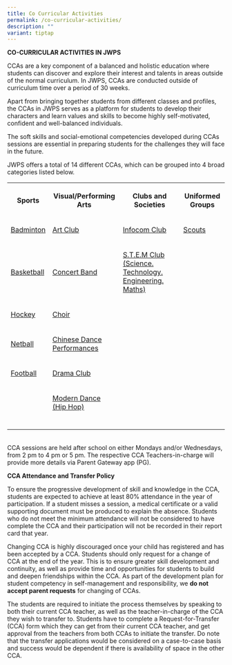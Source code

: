 ```yaml
---
title: Co Curricular Activities
permalink: /co-curricular-activities/
description: ""
variant: tiptap
---
```

<p><strong>CO-CURRICULAR ACTIVITIES IN JWPS</strong>
</p>
<p>CCAs are a key component of a balanced and holistic education where students
can discover and explore their interest and talents in areas outside of
the normal curriculum. In JWPS, CCAs are conducted outside of curriculum
time over a period of 30 weeks.</p>
<p>Apart from bringing together students from different classes and profiles,
the CCAs in JWPS serves as a platform for students to develop their characters
and learn values and skills to become highly self-motivated, confident
and well-balanced individuals.</p>
<p>The soft skills and social-emotional competencies developed during CCAs
sessions are essential in preparing students for the challenges they will
face in the future.</p>
<p>JWPS offers a total of 14 different CCAs, which can be grouped into 4
broad categories listed below.
<br>
</p>
<table style="minWidth: 100px">
<colgroup>
<col>
<col>
<col>
<col>
</colgroup>
<tbody>
<tr>
<th rowspan="1" colspan="1">
<p>Sports</p>
</th>
<th rowspan="1" colspan="1">
<p>Visual/Performing Arts</p>
</th>
<th rowspan="1" colspan="1">
<p>Clubs and Societies</p>
</th>
<th rowspan="1" colspan="1">
<p>Uniformed Groups</p>
</th>
</tr>
<tr>
<td rowspan="1" colspan="1">
<p><a href="https://jurongwestpri.moe.edu.sg/cca/badminton/" rel="noopener noreferrer nofollow" target="_blank">Badminton</a>
</p>
</td>
<td rowspan="1" colspan="1">
<p><a href="https://jurongwestpri.moe.edu.sg/cca/artclub/" rel="noopener noreferrer nofollow" target="_blank">Art Club</a>
</p>
</td>
<td rowspan="1" colspan="1">
<p><a href="https://jurongwestpri.moe.edu.sg/cca/infocommclub/" rel="noopener noreferrer nofollow" target="_blank">Infocom Club</a>
</p>
</td>
<td rowspan="1" colspan="1">
<p><a href="https://jurongwestpri.moe.edu.sg/cca/scouts/" rel="noopener noreferrer nofollow" target="_blank">Scouts</a>
</p>
</td>
</tr>
<tr>
<td rowspan="1" colspan="1">
<p><a href="https://jurongwestpri.moe.edu.sg/cca/basketball/" rel="noopener noreferrer nofollow" target="_blank">Basketball</a>
</p>
</td>
<td rowspan="1" colspan="1">
<p><a href="https://jurongwestpri.moe.edu.sg/cca/band/" rel="noopener noreferrer nofollow" target="_blank">Concert Band</a>
</p>
</td>
<td rowspan="1" colspan="1">
<p><a href="https://jurongwestpri.moe.edu.sg/cca/stemclub/" rel="noopener noreferrer nofollow" target="_blank">S.T.E.M Club (Science. Technology. Engineering. Maths)</a>
</p>
</td>
<td rowspan="1" colspan="1">
<p></p>
</td>
</tr>
<tr>
<td rowspan="1" colspan="1">
<p><a href="https://jurongwestpri.moe.edu.sg/cca/hockey/" rel="noopener noreferrer nofollow" target="_blank">Hockey</a>
</p>
</td>
<td rowspan="1" colspan="1">
<p><a href="https://jurongwestpri.moe.edu.sg/cca/choir/" rel="noopener noreferrer nofollow" target="_blank">Choir</a>
</p>
</td>
<td rowspan="1" colspan="1">
<p></p>
</td>
<td rowspan="1" colspan="1">
<p></p>
</td>
</tr>
<tr>
<td rowspan="1" colspan="1">
<p><a href="https://jurongwestpri.moe.edu.sg/cca/netball/" rel="noopener noreferrer nofollow" target="_blank">Netball</a>
</p>
</td>
<td rowspan="1" colspan="1">
<p><a href="https://jurongwestpri.moe.edu.sg/cca/chinesedance/" rel="noopener noreferrer nofollow" target="_blank">Chinese Dance</a> 
<br><a href="https://jurongwestpri.moe.edu.sg/cca/chinesedance/" rel="noopener noreferrer nofollow" target="_blank">Performances</a>
</p>
</td>
<td rowspan="1" colspan="1">
<p></p>
</td>
<td rowspan="1" colspan="1">
<p></p>
</td>
</tr>
<tr>
<td rowspan="1" colspan="1">
<p><a href="https://jurongwestpri.moe.edu.sg/cca/football/" rel="noopener noreferrer nofollow" target="_blank">Football</a>
</p>
</td>
<td rowspan="1" colspan="1">
<p><a href="https://jurongwestpri.moe.edu.sg/cca/dramaclub/" rel="noopener noreferrer nofollow" target="_blank">Drama Club</a>
</p>
</td>
<td rowspan="1" colspan="1">
<p></p>
</td>
<td rowspan="1" colspan="1">
<p></p>
</td>
</tr>
<tr>
<td rowspan="1" colspan="1">
<p></p>
</td>
<td rowspan="1" colspan="1">
<p><a href="https://jurongwestpri.moe.edu.sg/cca/moderndance/" rel="noopener noreferrer nofollow" target="_blank">Modern Dance (Hip Hop)</a>
</p>
</td>
<td rowspan="1" colspan="1">
<p></p>
</td>
<td rowspan="1" colspan="1">
<p></p>
</td>
</tr>
<tr>
<td rowspan="1" colspan="1">
<p></p>
</td>
<td rowspan="1" colspan="1">
<p></p>
</td>
<td rowspan="1" colspan="1">
<p></p>
</td>
<td rowspan="1" colspan="1">
<p></p>
</td>
</tr>
</tbody>
</table>
<p>
<br>CCA sessions are held after school on either Mondays and/or Wednesdays,
from 2 pm to 4 pm or 5 pm. The respective CCA Teachers-in-charge will provide
more details via Parent Gateway app (PG).</p>
<p><strong>CCA Attendance and Transfer Policy</strong>
</p>
<p>To ensure the progressive development of skill and knowledge in the CCA,
students are expected to achieve at least 80% attendance in the year of
participation. If a student misses a session, a medical certificate or
a valid supporting document must be produced to explain the absence. Students
who do not meet the minimum attendance will not be considered to have complete
the CCA and their participation will not be recorded in their report card
that year.</p>
<p>Changing CCA is highly discouraged once your child has registered and
has been accepted by a CCA. Students should only request for a change of
CCA at the end of the year. This is to ensure greater skill development
and continuity, as well as provide time and opportunities for students
to build and deepen friendships within the CCA. As part of the development
plan for student competency in self-management and responsibility, we <strong>do not accept parent requests</strong> for
changing of CCAs.</p>
<p>The students are required to initiate the process themselves by speaking
to both their current CCA teacher, as well as the teacher-in-charge of
the CCA they wish to transfer to. Students have to complete a Request-for-Transfer
(CCA) form which they can get from their current CCA teacher, and get approval
from the teachers from both CCAs to initiate the transfer. Do note that
the transfer applications would be considered on a case-to-case basis and
success would be dependent if there is availability of space in the other
CCA.</p>
